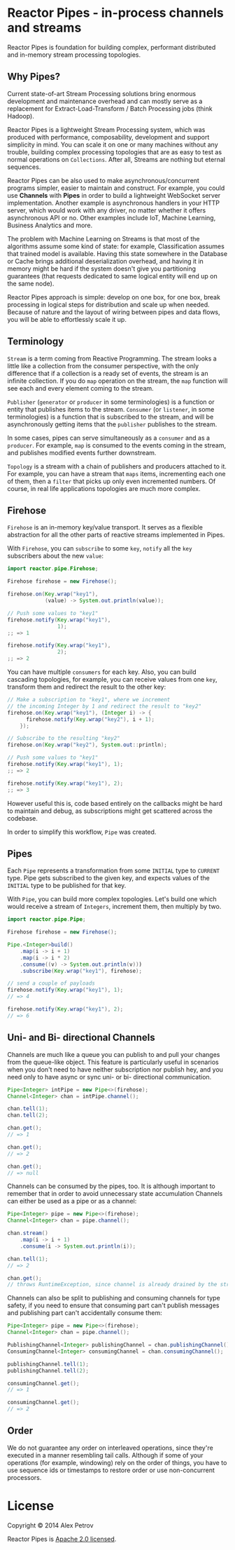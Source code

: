 # Reactor Pipes - in-process channels and streams

Reactor Pipes is foundation for building complex, performant distributed and in-memory
stream processing topologies.

## Why Pipes?

Current state-of-art Stream Processing solutions bring enormous
development and maintenance overhead and can mostly serve as a
replacement for Extract-Load-Transform / Batch Processing jobs (think
Hadoop).

Reactor Pipes is a lightweight Stream Processing system, which was
produced with performance, composability, development and support
simplicity in mind. You can scale it on one or many machines without any
trouble, building complex processing topologies that are as easy to test
as normal operations on `Collections`. After all, Streams are nothing
but eternal sequences.

Reactor Pipes can be also used to make asynchronous/concurrent programs
simpler, easier to maintain and construct. For example, you could use
__Channels__ with __Pipes__ in order to build a lightweight WebSocket
server implementation. Another example is asynchronous handlers in
your HTTP server, which would work with any driver, no
matter whether it offers asynchronous API or no. Other examples include
IoT, Machine Learning, Business Analytics and more.

The problem with Machine Learning on Streams is that most of the
algorithms assume some kind of state: for example, Classification
assumes that trained model is available. Having this state somewhere in
the Database or Cache brings additional deserialization overhead, and
having it in memory might be hard if the system doesn't give you
partitioning guarantees (that requests dedicated to same logical entity
will end up on the same node).

Reactor Pipes approach is simple: develop on one box, for one box, break
processing in logical steps for distribution and scale up when needed.
Because of nature and the layout of wiring between pipes and data
flows, you will be able to effortlessly scale it up.

## Terminology

`Stream` is a term coming from Reactive Programming. The stream looks a
little like a collection from the consumer perspective, with the only
difference that if a collection is a ready set of events, the stream is
an infinite collection. If you do `map` operation on the stream, the
`map` function will see each and every element coming to the stream.

`Publisher` (`generator` or `producer` in some terminologies) is a
function or entity that publishes items to the stream. `Consumer` (or
`listener`, in some terminologies) is a function that is subscribed to
the stream, and will be asynchronously getting items that the
`publisher` publishes to the stream.

In some cases, pipes can serve simultaneously as a `consumer` and as a
`producer`. For example, `map` is consumed to the events coming in the
stream, and publishes modified events further downstream.

`Topology` is a stream with a chain of publishers and producers attached
to it. For example, you can have a stream that `maps` items,
incrementing each one of them, then a `filter` that picks up only even
incremented numbers. Of course, in real life applications topologies are
much more complex.

## Firehose

`Firehose` is an in-memory key/value transport. It serves as a flexible
abstraction for all the other parts of reactive streams implemented
in Pipes.

With `Firehose`, you can `subscribe` to some `key`, `notify` all
the `key` subscribers about the new `value`:

```java
import reactor.pipe.Firehose;

Firehose firehose = new Firehose();

firehose.on(Key.wrap("key1"),
            (value) -> System.out.println(value));

// Push some values to "key1"
firehose.notify(Key.wrap("key1"),
                1);
;; => 1

firehose.notify(Key.wrap("key1"),
                2);
;; => 2
```

You can have multiple `consumers` for each key. Also, you can build
cascading topologies, for example, you can receive values from
one `key`, transform them and redirect the result to the other key:

```java
// Make a subscription to "key1", where we increment
// the incoming Integer by 1 and redirect the result to "key2"
firehose.on(Key.wrap("key1"), (Integer i) -> {
      firehose.notify(Key.wrap("key2"), i + 1);
    });

// Subscribe to the resulting "key2"
firehose.on(Key.wrap("key2"), System.out::println);

// Push some values to "key1"
firehose.notify(Key.wrap("key1"), 1);
;; => 2

firehose.notify(Key.wrap("key1"), 2);
;; => 3
```

However useful this is, code based entirely on the callbacks might
be hard to maintain and debug, as subscriptions might get
scattered across the codebase.

In order to simplify this workflow, `Pipe` was created.

## Pipes

Each `Pipe` represents a transformation from some `INITIAL` type
to `CURRENT` type. Pipe gets subscribed to the given key, and
expects values of the `INITIAL` type to be published for that key.

With `Pipe`, you can build more complex topologies. Let's build
one which would receive a stream of `Integers`, increment them,
then multiply by two.

```java
import reactor.pipe.Pipe;

Firehose firehose = new Firehose();

Pipe.<Integer>build()
	.map(i -> i + 1)
	.map(i -> i * 2)
	.consume((v) -> System.out.println(v)))
    .subscribe(Key.wrap("key1"), firehose);

// send a couple of payloads
firehose.notify(Key.wrap("key1"), 1);
// => 4

firehose.notify(Key.wrap("key1"), 2);
// => 6
```

## Uni- and Bi- directional Channels

Channels are much like a queue you can publish to and pull your changes
from the queue-like object. This feature is particularly useful in
scenarios when you don't need to have neither subscription nor publish
hey, and you need only to have async or sync uni- or bi- directional
communication.

```java
Pipe<Integer> intPipe = new Pipe<>(firehose);
Channel<Integer> chan = intPipe.channel();

chan.tell(1);
chan.tell(2);

chan.get();
// => 1

chan.get();
// => 2

chan.get();
// => null
```

Channels can be consumed by the pipes, too. It is although important to
remember that in order to avoid unnecessary state accumulation Channels
can either be used as a pipe or as a channel:

```java
Pipe<Integer> pipe = new Pipe<>(firehose);
Channel<Integer> chan = pipe.channel();

chan.stream()
    .map(i -> i + 1)
    .consume(i -> System.out.println(i));

chan.tell(1);
// => 2

chan.get();
// throws RuntimeException, since channel is already drained by the stream
```

Channels can also be split to publishing and consuming channels for type
safety, if you need to ensure that consuming part can't publish messages
and publishing part can't accidentally consume them:

```java
Pipe<Integer> pipe = new Pipe<>(firehose);
Channel<Integer> chan = pipe.channel();

PublishingChannel<Integer> publishingChannel = chan.publishingChannel();
ConsumingChannel<Integer> consumingChannel = chan.consumingChannel();

publishingChannel.tell(1);
publishingChannel.tell(2);

consumingChannel.get();
// => 1

consumingChannel.get();
// => 2
```

## Order

We do not guarantee any order on interleaved operations, since they're
executed in a manner resembling tail calls. Although if some of your
operations (for example, windowing) rely on the order of things, you
have to use sequence ids or timestamps to restore order or use
non-concurrent processors.

# License

Copyright © 2014 Alex Petrov

Reactor Pipes is [Apache 2.0 licensed](http://www.apache.org/licenses/LICENSE-2.0.html).
